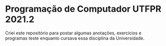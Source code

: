 # Programação de Computador UTFPR 2021.2

Criei este repositório para postar algumas anotações, exercícios e programas teste enquanto cursava essa disciplina da Universidade.
